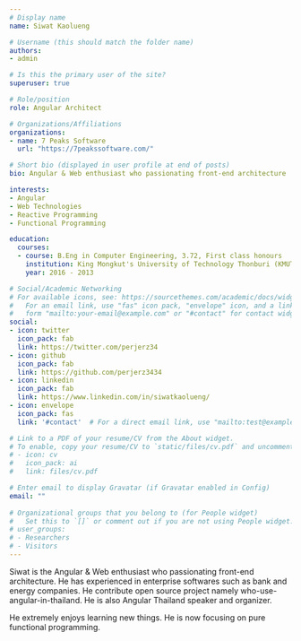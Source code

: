 ```yaml
---
# Display name
name: Siwat Kaolueng

# Username (this should match the folder name)
authors:
- admin

# Is this the primary user of the site?
superuser: true

# Role/position
role: Angular Architect

# Organizations/Affiliations
organizations:
- name: 7 Peaks Software
  url: "https://7peakssoftware.com/"

# Short bio (displayed in user profile at end of posts)
bio: Angular & Web enthusiast who passionating front-end architecture

interests:
- Angular
- Web Technologies
- Reactive Programming
- Functional Programming

education:
  courses:
  - course: B.Eng in Computer Engineering, 3.72, First class honours
    institution: King Mongkut's University of Technology Thonburi (KMUTT)
    year: 2016 - 2013

# Social/Academic Networking
# For available icons, see: https://sourcethemes.com/academic/docs/widgets/#icons
#   For an email link, use "fas" icon pack, "envelope" icon, and a link in the
#   form "mailto:your-email@example.com" or "#contact" for contact widget.
social:
- icon: twitter
  icon_pack: fab
  link: https://twitter.com/perjerz34
- icon: github
  icon_pack: fab
  link: https://github.com/perjerz3434
- icon: linkedin
  icon_pack: fab
  link: https://www.linkedin.com/in/siwatkaolueng/
- icon: envelope
  icon_pack: fas
  link: '#contact'  # For a direct email link, use "mailto:test@example.org".

# Link to a PDF of your resume/CV from the About widget.
# To enable, copy your resume/CV to `static/files/cv.pdf` and uncomment the lines below.  
# - icon: cv
#   icon_pack: ai
#   link: files/cv.pdf

# Enter email to display Gravatar (if Gravatar enabled in Config)
email: ""
  
# Organizational groups that you belong to (for People widget)
#   Set this to `[]` or comment out if you are not using People widget.  
# user_groups:
# - Researchers
# - Visitors
---
```


Siwat is the Angular & Web enthusiast who passionating front-end architecture. He has experienced in enterprise softwares such as bank and energy companies. He contribute open source project namely who-use-angular-in-thailand. He is also Angular Thailand speaker and organizer.

He extremely enjoys learning new things. He is now focusing on pure functional programming.
